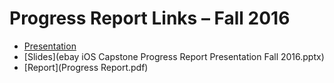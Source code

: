 # Progress Report Links – Fall 2016

- [Presentation](https://youtu.be/eoloDSrH-3s)
- [Slides](ebay iOS Capstone Progress Report Presentation Fall 2016.pptx)
- [Report](Progress Report.pdf)
